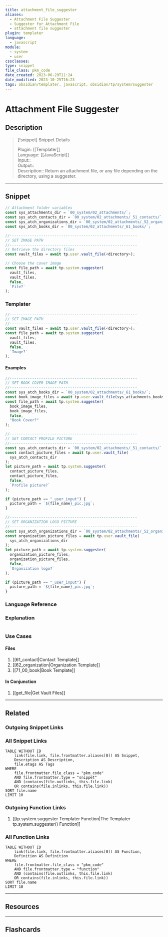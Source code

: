 ```yaml
---
title: attachment_file_suggester
aliases:
  - Attachment File Suggester
  - Suggester for Attachment File
  - attachment file suggester
plugin: templater
language:
  - javascript
module:
  - system
  - user
cssclasses:
type: snippet
file_class: pkm_code
date_created: 2023-06-29T11:24
date_modified: 2023-10-25T16:23
tags: obsidian/templater, javascript, obsidian/tp/system/suggester
---
```

# Attachment File Suggester

## Description

> [!snippet] Snippet Details
>  
> Plugin: [[Templater]]  
> Language: [[JavaScript]]  
> Input::  
> Output::  
> Description:: Return an attachment file, or any file depending on the directory, using a suggester.

---

## Snippet

<!-- Add the full code including explanatory comments  -->

```javascript
// Attachment folder variables
const sys_attachments_dir = `00_system/02_attachments/`;
const sys_atch_contacts_dir = `00_system/02_attachments/_51_contacts/`;
const sys_atch_organizations_dir = `00_system/02_attachments/_52_organizations/`;
const sys_atch_books_dir = `00_system/02_attachments/_61_books/`;

//---------------------------------------------------------
// SET IMAGE PATH
//---------------------------------------------------------
// Retrieve the directory files
const vault_files = await tp.user.vault_file(<directory>);

// Choose the cover image
const file_path = await tp.system.suggester(
  vault_files,
  vault_files,
  false,
  `File?`
);
```

### Templater

<!-- Add the full code excluding explanatory comments  -->

```javascript
//---------------------------------------------------------
// SET IMAGE PATH
//---------------------------------------------------------
const vault_files = await tp.user.vault_file(<directory>);
const file_path = await tp.system.suggester(
  vault_files,
  vault_files,
  false,
  `Image?`
);
```

#### Examples

```javascript
//---------------------------------------------------------  
// SET BOOK COVER IMAGE PATH
//---------------------------------------------------------
const sys_atch_books_dir = `00_system/02_attachments/_61_books/`;
const book_image_files = await tp.user.vault_file(sys_attachments_books_dir);  
const file_path = await tp.system.suggester(  
  book_image_files,  
  book_image_files,  
  false,  
  "Book Cover?"  
);
```

```javascript
//---------------------------------------------------------  
// SET CONTACT PROFILE PICTURE 
//---------------------------------------------------------
const sys_atch_contacts_dir = `00_system/02_attachments/_51_contacts/`;
const contact_picture_files = await tp.user.vault_file(
  sys_atch_contacts_dir
);
let picture_path = await tp.system.suggester(
  contact_picture_files,
  contact_picture_files,
  false,
  `Profile picture?`
);

if (picture_path == "_user_input") {
  picture_path = `${file_name}_pic.jpg`;
}
```

```javascript
//---------------------------------------------------------  
// SET ORGANIZATION LOGO PICTURE 
//---------------------------------------------------------
const sys_atch_organizations_dir = `00_system/02_attachments/_52_organizations/`;
const organization_picture_files = await tp.user.vault_file(
  sys_atch_organizations_dir
);
let picture_path = await tp.system.suggester(
  organization_picture_files,
  organization_picture_files,
  false,
  `Organization logo?`
);

if (picture_path == "_user_input") {
  picture_path = `${file_name}_pic.jpg`;
}
```

### Language Reference

<!-- Recreate the code with links to files  -->

### Explanation

```javascript

```

### Use Cases

#### Files

<!-- Files containing the snippet  -->

1. [[61_contact|Contact Template]]
2. [[62_organization|Organization Template]]
3. [[71_00_book|Book Template]]

#### In Conjunction

<!-- Snippets used together with this snippet  -->

1. [[get_file|Get Vault Files]]

---

## Related

### Outgoing Snippet Links

<!-- Link related snippet here -->

### All Snippet Links

<!-- Query limit 10  -->

```dataview
TABLE WITHOUT ID
	link(file.link, file.frontmatter.aliases[0]) AS Snippet,
	Description AS Description,
	file.etags AS Tags
WHERE 
	file.frontmatter.file_class = "pkm_code"
	AND file.frontmatter.type = "snippet"
	AND (contains(file.outlinks, this.file.link)
	OR contains(file.inlinks, this.file.link))
SORT file.name
LIMIT 10
```

### Outgoing Function Links

<!-- Link related functions here -->

1. [[tp.system.suggester Templater Function|The Templater tp.system.suggester() Function]]

### All Function Links

<!-- Query limit 10  -->

```dataview
TABLE WITHOUT ID
	link(file.link, file.frontmatter.aliases[0]) AS Function,
	Definition AS Definition
WHERE 
	file.frontmatter.file_class = "pkm_code"
	AND file.frontmatter.type = "function"
	AND (contains(file.outlinks, this.file.link)
	OR contains(file.inlinks, this.file.link))
SORT file.name
LIMIT 10
```

---

## Resources

---

## Flashcards
